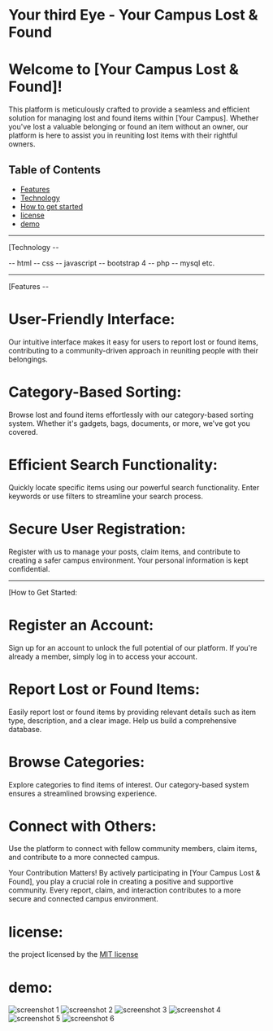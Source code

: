 # Your third Eye - Your Campus Lost & Found

# Welcome to [Your Campus Lost & Found]!

This platform is meticulously crafted to provide a seamless and efficient solution for managing lost and found items within [Your Campus]. Whether you've lost a valuable belonging or found an item without an owner, our platform is here to assist you in reuniting lost items with their rightful owners.

## Table of Contents
- [Features](#features)
- [Technology](#used)
- [How to get started](#started)
- [license](#license)
- [demo](#demo)

------------------------------------------------------------------------------------------------------------------------------------------

[Technology --

-- html
-- css
-- javascript
-- bootstrap 4
-- php
-- mysql etc.

--------------------------------------------------------------------------------------------------------------------------------------------

[Features --

# User-Friendly Interface:
Our intuitive interface makes it easy for users to report lost or found items, contributing to a community-driven approach in reuniting people with their belongings.

# Category-Based Sorting:
 Browse lost and found items effortlessly with our category-based sorting system. Whether it's gadgets, bags, documents, or more, we've got you covered.

# Efficient Search Functionality:
 Quickly locate specific items using our powerful search functionality. Enter keywords or use filters to streamline your search process.

# Secure User Registration:
 Register with us to manage your posts, claim items, and contribute to creating a safer campus environment. Your personal information is kept confidential.

--------------------------------------------------------------------------------------------------------------------------------------------

[How to Get Started:

# Register an Account: 
Sign up for an account to unlock the full potential of our platform. If you're already a member, simply log in to access your account.

# Report Lost or Found Items:
 Easily report lost or found items by providing relevant details such as item type, description, and a clear image. Help us build a comprehensive database.

# Browse Categories:
 Explore categories to find items of interest. Our category-based system ensures a streamlined browsing experience.

# Connect with Others:
 Use the platform to connect with fellow community members, claim items, and contribute to a more connected campus.

Your Contribution Matters!
By actively participating in [Your Campus Lost & Found], you play a crucial role in creating a positive and supportive community. Every report, claim, and interaction contributes to a more secure and connected campus environment.

# license:

the project licensed by the [MIT license](license)

# demo:

![screenshot 1](<screenshots/Screenshot 2024-02-08 050413.png>)
![screenshot 2](<screenshots/Screenshot 2024-02-08 050506.png>)
![screenshot 3](<screenshots/Screenshot 2024-02-08 050541.png>)
![screenshot 4](<screenshots/Screenshot 2024-02-08 050628.png>)
![screenshot 5](<screenshots/Screenshot 2024-02-08 050301.png>)
![screenshot 6](<screenshots/Screenshot 2024-02-08 050740.png>)